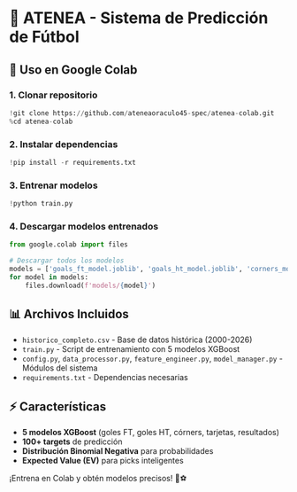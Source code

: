 # 🎯 ATENEA - Sistema de Predicción de Fútbol

## 🚀 Uso en Google Colab

### 1. Clonar repositorio
```python
!git clone https://github.com/ateneaoraculo45-spec/atenea-colab.git
%cd atenea-colab
```

### 2. Instalar dependencias
```python
!pip install -r requirements.txt
```

### 3. Entrenar modelos
```python
!python train.py
```

### 4. Descargar modelos entrenados
```python
from google.colab import files

# Descargar todos los modelos
models = ['goals_ft_model.joblib', 'goals_ht_model.joblib', 'corners_model.joblib', 'cards_model.joblib', 'results_model.joblib']
for model in models:
    files.download(f'models/{model}')
```

## 📊 Archivos Incluidos

- `historico_completo.csv` - Base de datos histórica (2000-2026)
- `train.py` - Script de entrenamiento con 5 modelos XGBoost
- `config.py`, `data_processor.py`, `feature_engineer.py`, `model_manager.py` - Módulos del sistema
- `requirements.txt` - Dependencias necesarias

## ⚡ Características

- **5 modelos XGBoost** (goles FT, goles HT, córners, tarjetas, resultados)
- **100+ targets** de predicción
- **Distribución Binomial Negativa** para probabilidades
- **Expected Value (EV)** para picks inteligentes

¡Entrena en Colab y obtén modelos precisos! 🚀⚽
